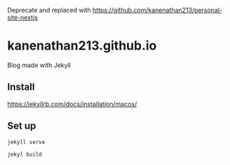 Deprecate and replaced with https://github.com/kanenathan213/personal-site-nextjs

# kanenathan213.github.io
Blog made with Jekyll

## Install

https://jekyllrb.com/docs/installation/macos/

## Set up
`jekyll serve`

`jekyl build`
